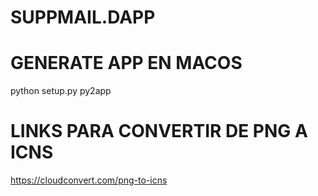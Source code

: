 # SUPPMAIL.DAPP

# GENERATE APP EN MACOS
python setup.py py2app


# LINKS PARA CONVERTIR DE PNG A ICNS
https://cloudconvert.com/png-to-icns